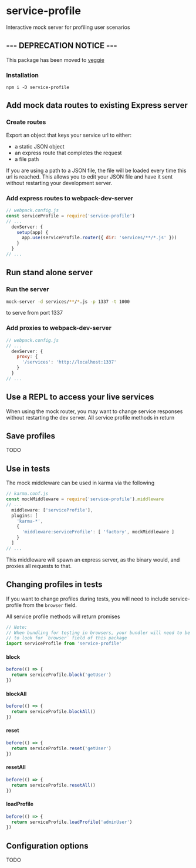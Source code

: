 
# service-profile

Interactive mock server for profiling user scenarios


## --- DEPRECATION NOTICE ---

This package has been moved to [veggie](https://www.npmjs.com/package/veggie)


### Installation

```
npm i -D service-profile
```


## Add mock data routes to existing Express server

### Create routes

Export an object that keys your service url to either:

- a static JSON object
- an express route that completes the request
- a file path

If you are using a path to a JSON file, the file will be loaded every time this
url is reached. This allows you to edit your JSON file and have it sent without
restarting your development server.


### Add express routes to webpack-dev-server

```javascript
// webpack.config.js
const serviceProfile = require('service-profile')
// ...
  devServer: {
    setup(app) {
      app.use(serviceProfile.router({ dir: 'services/**/*.js' }))
    }
  }
// ...
```


## Run stand alone server

### Run the server

```bash
mock-server -d services/**/*.js -p 1337 -t 1000
```

to serve from port 1337


### Add proxies to webpack-dev-server

```javascript
// webpack.config.js
// ...
  devServer: {
    proxy: {
      '/services': 'http://localhost:1337'
    }
  }
// ...
```


## Use a REPL to access your live services

When using the mock router, you may want to change service responses without
restarting the dev server. All service profile methods in return 


## Save profiles

TODO


## Use in tests

The mock middleware can be used in karma via the following

```javascript
// karma.conf.js
const mockMiddleware = require('service-profile').middleware
// ...
  middleware: ['serviceProfile'],
  plugins: [
    'karma-*',
    {
      'middleware:serviceProfile': [ 'factory', mockMiddleware ]
    }
  ]
// ...
```

This middleware will spawn an express server, as the binary would, and proxies
all requests to that.


## Changing profiles in tests

If you want to change profiles during tests, you will need to include
service-profile from the `browser` field.

All service profile methods will return promises


```javascript
// Note:
// When bundling for testing in browsers, your bundler will need to be configured
// to look for `browser` field of this package
import serviceProfile from 'service-profile'
```

#### block
```javascript
before(() => {
  return serviceProfile.block('getUser')
})
```

#### blockAll
```javascript
before(() => {
  return serviceProfile.blockAll()
})
```

#### reset
```javascript
before(() => {
  return serviceProfile.reset('getUser')
})
```

#### resetAll
```javascript
before(() => {
  return serviceProfile.resetAll()
})
```

#### loadProfile
```javascript
before(() => {
  return serviceProfile.loadProfile('adminUser')
})
```


## Configuration options

TODO
